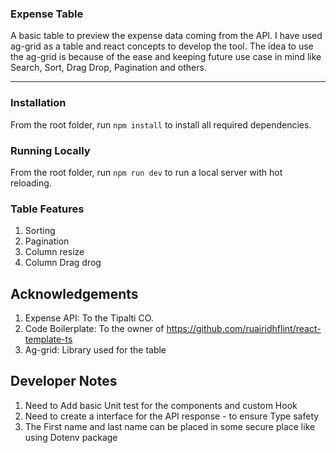 ### Expense Table

A basic table to preview the expense data coming from the API. I have used ag-grid as a table and react concepts to develop the tool. The idea to use the ag-grid is because of the ease and keeping future use case in mind like Search, Sort, Drag Drop, Pagination and others. 

---

### Installation

From the root folder, run `npm install` to install all required dependencies.

### Running Locally

From the root folder, run `npm run dev` to run a local server with hot reloading.

### Table Features

1. Sorting
2. Pagination
3. Column resize
4. Column Drag drog

## Acknowledgements

1. Expense API: To the Tipalti CO.
2. Code Boilerplate: To the owner of https://github.com/ruairidhflint/react-template-ts
3. Ag-grid:  Library used for the table

## Developer Notes

1. Need to Add basic Unit test for the components and custom Hook
2. Need to create a interface for the API response  -  to ensure Type safety
3. The First name and last name can be placed in some secure place like using Dotenv package


